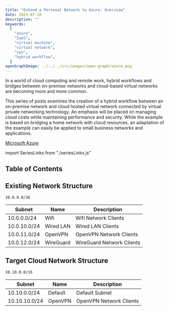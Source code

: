 ```yaml
---
title: "Extend a Personal Network to Azure: Overview"
date: 2023-07-18
description: ""
keywords:
  [
    "azure",
    "IaaS",
    "virtual machine",
    "virtual network",
    "vpn",
    "hybrid workflow",
  ]
openGraphImage: ../../../src/images/open-graph/azure.png
---
```


In a world of cloud computing and remote work, hybrid workflows and bridges
between on-premise networks and cloud-based virtual networks are becoming
more and more common.

This series of posts examines the creation of a hybrid workflow between an
on-premise network and cloud hosted virtual network connected by virtual
private networking technology. An emphasis will be placed on managing cloud
costs while maintaining performance and security. While the example is based
on bridging a home network with cloud resources, an adaptation of the example
can easily be applied to small business networks and applications.

[Microsoft Azure](https://azure.microsoft.com/en-us)

import SeriesLinks from "./seriesLinks.js"

<SeriesLinks />

## Table of Contents

## Existing Network Structure

`10.0.0.0/16`

| Subnet       | Name      | Description               |
| ------------ | --------- | ------------------------- |
| 10.0.0.0/24  | Wifi      | Wifi Network Clients      |
| 10.0.10.0/24 | Wired LAN | Wired LAN Clients         |
| 10.0.11.0/24 | OpenVPN   | OpenVPN Network Clients   |
| 10.0.12.0/24 | WireGuard | WireGuard Network Clients |

## Target Cloud Network Structure

`10.10.0.0/16`

| Subnet        | Name    | Description             |
| ------------- | ------- | ----------------------- |
| 10.10.0.0/24  | Default | Default Subnet          |
| 10.10.10.0/24 | OpenVPN | OpenVPN Network Clients |
